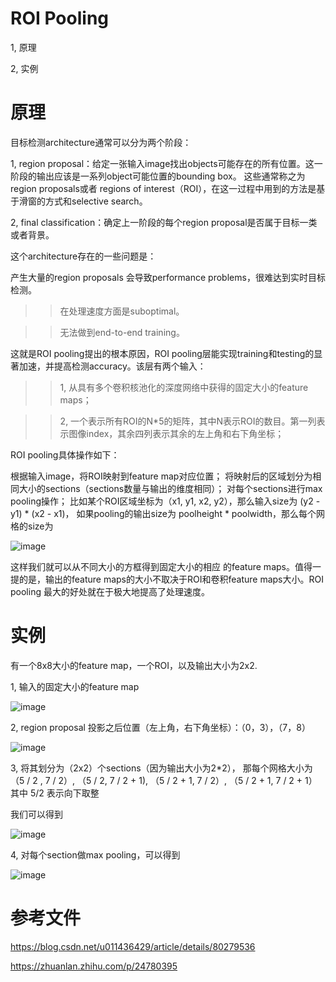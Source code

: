 # ROI Pooling

1, 原理

2, 实例



# 原理

目标检测architecture通常可以分为两个阶段：
 
1, region proposal：给定一张输入image找出objects可能存在的所有位置。这一阶段的输出应该是一系列object可能位置的bounding box。
  这些通常称之为region proposals或者 regions of interest（ROI），在这一过程中用到的方法是基于滑窗的方式和selective search。
  
2, final classification：确定上一阶段的每个region proposal是否属于目标一类或者背景。


这个architecture存在的一些问题是：

产生大量的region proposals 会导致performance problems，很难达到实时目标检测。
>> 在处理速度方面是suboptimal。

>> 无法做到end-to-end training。

这就是ROI pooling提出的根本原因，ROI pooling层能实现training和testing的显著加速，并提高检测accuracy。该层有两个输入：

>> 1, 从具有多个卷积核池化的深度网络中获得的固定大小的feature maps；

>> 2, 一个表示所有ROI的N*5的矩阵，其中N表示ROI的数目。第一列表示图像index，其余四列表示其余的左上角和右下角坐标；


ROI pooling具体操作如下：

根据输入image，将ROI映射到feature map对应位置；
将映射后的区域划分为相同大小的sections（sections数量与输出的维度相同）；
对每个sections进行max pooling操作；
比如某个ROI区域坐标为（x1, y1, x2, y2），那么输入size为 (y2 - y1) * (x2 - x1)，
如果pooling的输出size为 poolheight *  poolwidth，那么每个网格的size为

![image](https://user-images.githubusercontent.com/37278270/131209961-01286895-17f6-4664-9201-ee08353f9a44.png)

这样我们就可以从不同大小的方框得到固定大小的相应 的feature maps。值得一提的是，输出的feature maps的大小不取决于ROI和卷积feature maps大小。ROI pooling 最大的好处就在于极大地提高了处理速度。


# 实例

有一个8x8大小的feature map，一个ROI，以及输出大小为2x2.

1, 输入的固定大小的feature map

![image](https://user-images.githubusercontent.com/37278270/131202721-10bc5b04-cf6a-4d09-8298-08140c0d4a13.png)

2, region proposal 投影之后位置（左上角，右下角坐标）：（0，3），（7，8）

![image](https://user-images.githubusercontent.com/37278270/131202729-2534be83-2216-4775-8a01-6fb3ae0ad8c3.png)

3, 将其划分为（2x2）个sections（因为输出大小为2*2），
那每个网格大小为 （5 / 2 , 7 / 2）, （5 / 2, 7 / 2 + 1), （5 / 2 + 1, 7 / 2）, （5 / 2 + 1, 7 / 2 + 1）
其中 5/2 表示向下取整

我们可以得到

![image](https://user-images.githubusercontent.com/37278270/131202740-56b8805e-a0f2-4c89-b701-41e16db69f4e.png)

4, 对每个section做max pooling，可以得到

![image](https://user-images.githubusercontent.com/37278270/131202743-65d44a50-cf94-4807-a15e-700e6e3f0620.png)


# 参考文件

https://blog.csdn.net/u011436429/article/details/80279536

https://zhuanlan.zhihu.com/p/24780395

























